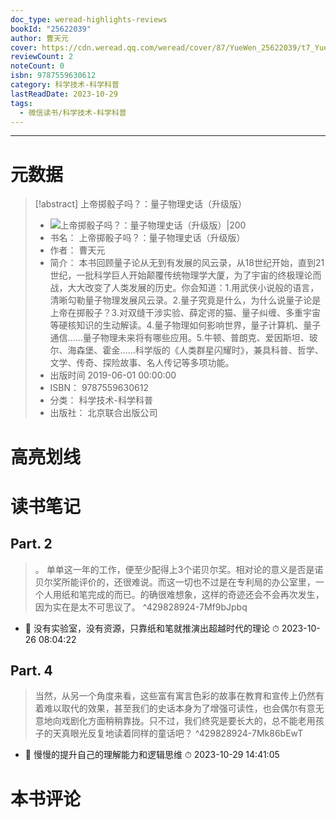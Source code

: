 ```yaml
---
doc_type: weread-highlights-reviews
bookId: "25622039"
author: 曹天元
cover: https://cdn.weread.qq.com/weread/cover/87/YueWen_25622039/t7_YueWen_25622039.jpg
reviewCount: 2
noteCount: 0
isbn: 9787559630612
category: 科学技术-科学科普
lastReadDate: 2023-10-29
tags:
  - 微信读书/科学技术-科学科普
---
```


---
# 元数据
> [!abstract] 上帝掷骰子吗？：量子物理史话（升级版）
> - ![ 上帝掷骰子吗？：量子物理史话（升级版）|200](https://cdn.weread.qq.com/weread/cover/87/YueWen_25622039/t7_YueWen_25622039.jpg)
> - 书名： 上帝掷骰子吗？：量子物理史话（升级版）
> - 作者： 曹天元
> - 简介： 本书回顾量子论从无到有发展的风云录，从18世纪开始，直到21世纪，一批科学巨人开始颠覆传统物理学大厦，为了宇宙的终极理论而战，大大改变了人类发展的历史。你会知道：1.用武侠小说般的语言，清晰勾勒量子物理发展风云录。2.量子究竟是什么，为什么说量子论是上帝在掷骰子？3.对双缝干涉实验、薛定谔的猫、量子纠缠、多重宇宙等硬核知识的生动解读。4.量子物理如何影响世界，量子计算机、量子通信……量子物理未来将有哪些应用。5.牛顿、普朗克、爱因斯坦、玻尔、海森堡、霍金……科学版的《人类群星闪耀时》，兼具科普、哲学、文学、传奇、探险故事、名人传记等多项功能。
> - 出版时间 2019-06-01 00:00:00
> - ISBN： 9787559630612
> - 分类： 科学技术-科学科普
> - 出版社： 北京联合出版公司

# 高亮划线


# 读书笔记

## Part. 2


> 。
单单这一年的工作，便至少配得上3个诺贝尔奖。相对论的意义是否是诺贝尔奖所能评价的，还很难说。而这一切也不过是在专利局的办公室里，一个人用纸和笔完成的而已。的确很难想象，这样的奇迹还会不会再次发生，因为实在是太不可思议了。  ^429828924-7Mf9bJpbq
- 💭 没有实验室，没有资源，只靠纸和笔就推演出超越时代的理论 ⏱ 2023-10-26 08:04:22

   
## Part. 4


> 当然，从另一个角度来看，这些富有寓言色彩的故事在教育和宣传上仍然有着难以取代的效果，甚至我们的史话本身为了增强可读性，也会偶尔有意无意地向戏剧化方面稍稍靠拢。只不过，我们终究是要长大的，总不能老用孩子的天真眼光反复地读着同样的童话吧？  ^429828924-7Mk86bEwT
- 💭 慢慢的提升自己的理解能力和逻辑思维 ⏱ 2023-10-29 14:41:05

   
# 本书评论
